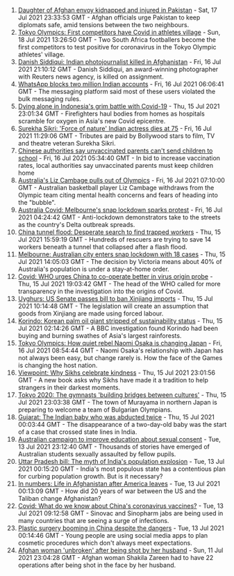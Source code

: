 1. [Daughter of Afghan envoy kidnapped and injured in Pakistan](https://www.bbc.co.uk/news/world-asia-57877239) - Sat, 17 Jul 2021 23:33:53 GMT - Afghan officials urge Pakistan to keep diplomats safe, amid tensions between the two neighbours.
2. [Tokyo Olympics: First competitors have Covid in athletes village](https://www.bbc.co.uk/sport/olympics/57844406) - Sun, 18 Jul 2021 13:26:50 GMT - Two South Africa footballers become the first competitors to test positive for coronavirus in the Tokyo Olympic athletes' village.
3. [Danish Siddiqui: Indian photojournalist killed in Afghanistan](https://www.bbc.co.uk/news/world-asia-india-57859652) - Fri, 16 Jul 2021 21:10:12 GMT - Danish Siddiqui, an award-winning photographer with Reuters news agency, is killed on assignment.
4. [WhatsApp blocks two million Indian accounts](https://www.bbc.co.uk/news/world-asia-india-57831201) - Fri, 16 Jul 2021 06:06:41 GMT - The messaging platform said most of these users violated the bulk messaging rules.
5. [Dying alone in Indonesia's grim battle with Covid-19](https://www.bbc.co.uk/news/world-asia-57830770) - Thu, 15 Jul 2021 23:01:34 GMT - Firefighters haul bodies from homes as hospitals scramble for oxygen in Asia's new Covid epicentre.
6. [Surekha Sikri: 'Force of nature' Indian actress dies at 75](https://www.bbc.co.uk/news/entertainment-arts-57860017) - Fri, 16 Jul 2021 11:29:06 GMT - Tributes are paid by Bollywood stars to film, TV and theatre veteran Surekha Sikri.
7. [Chinese authorities say unvaccinated parents can't send children to school](https://www.bbc.co.uk/news/world-asia-china-57859356) - Fri, 16 Jul 2021 05:34:40 GMT - In bid to increase vaccination rates, local authorities say unvaccinated parents must keep children home
8. [Australia's Liz Cambage pulls out of Olympics](https://www.bbc.co.uk/sport/olympics/57860434) - Fri, 16 Jul 2021 07:10:00 GMT - Australian basketball player Liz Cambage withdraws from the Olympic team citing mental health concerns and fears of heading into the "bubble".
9. [Australia Covid: Melbourne's snap lockdown sparks protest](https://www.bbc.co.uk/news/world-australia-57859526) - Fri, 16 Jul 2021 04:24:42 GMT - Anti-lockdown demonstrators take to the streets as the country's Delta outbreak spreads.
10. [China tunnel flood: Desperate search to find trapped workers](https://www.bbc.co.uk/news/world-asia-china-57852382) - Thu, 15 Jul 2021 15:59:19 GMT - Hundreds of rescuers are trying to save 14 workers beneath a tunnel that collapsed after a flash flood.
11. [Melbourne: Australian city enters snap lockdown with 18 cases](https://www.bbc.co.uk/news/world-australia-57845163) - Thu, 15 Jul 2021 14:05:03 GMT - The decision by Victoria means about 40% of Australia's population is under a stay-at-home order.
12. [Covid: WHO urges China to co-operate better in virus origin probe](https://www.bbc.co.uk/news/world-asia-china-57855653) - Thu, 15 Jul 2021 19:03:42 GMT - The head of the WHO called for more transparency in the investigation into the origins of Covid.
13. [Uyghurs: US Senate passes bill to ban Xinjiang imports](https://www.bbc.co.uk/news/world-us-canada-57847912) - Thu, 15 Jul 2021 10:14:48 GMT - The legislation will create an assumption that goods from Xinjiang are made using forced labour.
14. [Korindo: Korean palm oil giant stripped of sustainability status](https://www.bbc.co.uk/news/world-asia-57845156) - Thu, 15 Jul 2021 02:14:26 GMT - A BBC investigation found Korindo had been buying and burning swathes of Asia's largest rainforests.
15. [Tokyo Olympics: How quiet rebel Naomi Osaka is changing Japan](https://www.bbc.co.uk/sport/olympics/57841166) - Fri, 16 Jul 2021 08:54:44 GMT - Naomi Osaka's relationship with Japan has not always been easy, but change rarely is. How the face of the Games is changing the host nation.
16. [Viewpoint: Why Sikhs celebrate kindness](https://www.bbc.co.uk/news/world-asia-india-57817615) - Thu, 15 Jul 2021 23:01:56 GMT - A new book asks why Sikhs have made it a tradition to help strangers in their darkest moments.
17. [Tokyo 2020: The gymnasts 'building bridges between cultures'](https://www.bbc.co.uk/news/world-asia-57839224) - Thu, 15 Jul 2021 23:03:38 GMT - The town of Murayama in northern Japan is preparing to welcome a team of Bulgarian Olympians.
18. [Gujarat: The Indian baby who was abducted twice](https://www.bbc.co.uk/news/world-asia-india-57691616) - Thu, 15 Jul 2021 00:03:44 GMT - The disappearance of a two-day-old baby was the start of a case that crossed state lines in India.
19. [Australian campaign to improve education about sexual consent](https://www.bbc.co.uk/news/world-australia-57824489) - Tue, 13 Jul 2021 23:12:40 GMT - Thousands of stories have emerged of Australian students sexually assaulted by fellow pupils.
20. [Uttar Pradesh bill: The myth of India's population explosion](https://www.bbc.co.uk/news/world-asia-india-57801764) - Tue, 13 Jul 2021 00:15:20 GMT - India's most populous state has a contentious plan for curbing population growth. But is it necessary?
21. [In numbers: Life in Afghanistan after America leaves](https://www.bbc.co.uk/news/world-asia-57767067) - Tue, 13 Jul 2021 00:13:09 GMT - How did 20 years of war between the US and the Taliban change Afghanistan?
22. [Covid: What do we know about China's coronavirus vaccines?](https://www.bbc.co.uk/news/world-asia-china-57817591) - Tue, 13 Jul 2021 09:12:58 GMT - Sinovac and Sinopharm jabs are being used in many countries that are seeing a surge of infections.
23. [Plastic surgery booming in China despite the dangers](https://www.bbc.co.uk/news/world-asia-china-57691525) - Tue, 13 Jul 2021 00:14:46 GMT - Young people are using social media apps to plan cosmetic procedures which don't always meet expectations.
24. [Afghan woman 'unbroken' after being shot by her husband](https://www.bbc.co.uk/news/world-asia-57779841) - Sun, 11 Jul 2021 23:04:28 GMT - Afghan woman Shakila Zareen had to have 22 operations after being shot in the face by her husband.
